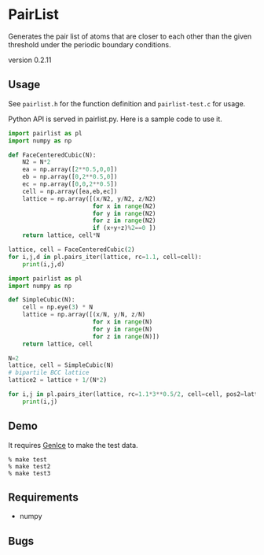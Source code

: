 # PairList
Generates the pair list of atoms that are closer to each other than the
given threshold under the periodic boundary conditions.

version 0.2.11

## Usage

See `pairlist.h` for the function definition and `pairlist-test.c` for usage.

Python API is served in pairlist.py. Here is a sample code to use it.

```python
import pairlist as pl
import numpy as np

def FaceCenteredCubic(N):
    N2 = N*2
    ea = np.array([2**0.5,0,0])
    eb = np.array([0,2**0.5,0])
    ec = np.array([0,0,2**0.5])
    cell = np.array([ea,eb,ec])
    lattice = np.array([(x/N2, y/N2, z/N2)
                        for x in range(N2)
                        for y in range(N2)
                        for z in range(N2)
                        if (x+y+z)%2==0 ])
    return lattice, cell*N

lattice, cell = FaceCenteredCubic(2)
for i,j,d in pl.pairs_iter(lattice, rc=1.1, cell=cell):
    print(i,j,d)

```

```python
import pairlist as pl
import numpy as np

def SimpleCubic(N):
    cell = np.eye(3) * N
    lattice = np.array([(x/N, y/N, z/N)
                        for x in range(N)
                        for y in range(N)
                        for z in range(N)])
    return lattice, cell

N=2
lattice, cell = SimpleCubic(N)
# bipartile BCC lattice
lattice2 = lattice + 1/(N*2)

for i,j in pl.pairs_iter(lattice, rc=1.1*3**0.5/2, cell=cell, pos2=lattice2, distance=False):
    print(i,j)
```

## Demo

It requires [GenIce](https://github.com/vitroid/GenIce) to make the test data.

```shell
% make test
% make test2
% make test3
```

## Requirements

* numpy

## Bugs

